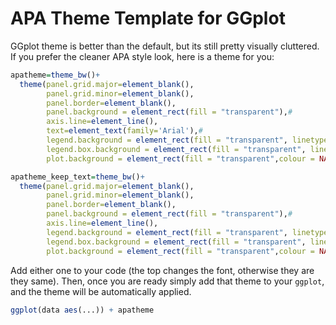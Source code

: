 # APA Theme Template for GGplot

GGplot theme is better than the default, but its still pretty visually cluttered. 
If you prefer the cleaner APA style look, here is a theme for you:

```R
apatheme=theme_bw()+
  theme(panel.grid.major=element_blank(),
        panel.grid.minor=element_blank(),
        panel.border=element_blank(),
        panel.background = element_rect(fill = "transparent"),#
        axis.line=element_line(),
        text=element_text(family='Arial'),#
        legend.background = element_rect(fill = "transparent", linetype="solid"),#
        legend.box.background = element_rect(fill = "transparent", linetype="solid"),#
        plot.background = element_rect(fill = "transparent",colour = NA))#

apatheme_keep_text=theme_bw()+
  theme(panel.grid.major=element_blank(),
        panel.grid.minor=element_blank(),
        panel.border=element_blank(),
        panel.background = element_rect(fill = "transparent"),#
        axis.line=element_line(),
        legend.background = element_rect(fill = "transparent", linetype="solid"),#
        legend.box.background = element_rect(fill = "transparent", linetype="solid"),#
        plot.background = element_rect(fill = "transparent",colour = NA))#

```

Add either one to your code (the top changes the font, otherwise they are they same).
Then, once you are ready simply add that theme to your `ggplot`, and the theme will be automatically applied.

```R
ggplot(data aes(...)) + apatheme
```
